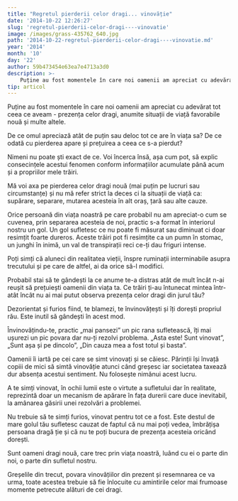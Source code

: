```yaml
---
title: "Regretul pierderii celor dragi... vinovăție"
date: '2014-10-22 12:26:27'
slug: 'regretul-pierderii-celor-dragi----vinovatie'
image: /images/grass-435762_640.jpg
path: '2014-10-22-regretul-pierderii-celor-dragi----vinovatie.md'
year: '2014'
month: '10'
day: '22'
author: 59b473454e63ea7e4713a3d0
description: >-
    Puține au fost momentele în care noi oamenii am apreciat cu adevărat tot ceea ce aveam - prezența celor dragi, anumite situații de viață favorabile nouă și multe altele.De ce omul apreciază atât de p
tip: articol
---
```

<div class="kg-card-markdown"><p>Puține au fost momentele în care noi oamenii am apreciat cu adevărat tot ceea ce aveam - prezența celor dragi, anumite situații de viață favorabile nouă și multe altele.</p>
<p>De ce omul apreciază atât de puțin sau deloc tot ce are în viața sa? De ce odată cu pierderea apare și prețuirea a ceea ce s-a pierdut?</p>
<p>Nimeni nu poate ști exact de ce. Voi încerca însă, așa cum pot, să explic consecințele acestui fenomen conform informațiilor acumulate până acum și a propriilor mele trăiri.</p>
<p>Mă voi axa pe pierderea celor dragi nouă (mai puțin pe lucruri sau circumstanțe) și nu mă refer strict la deces ci la situații de viață ca: supărare, separare, mutarea acesteia în alt oraș, țară sau alte cauze.</p>
<p>Orice persoană din viața noastră pe care probabil nu am apreciat-o cum se cuvenea, prin separarea acesteia de noi, practic s-a format în interiorul nostru un gol. Un gol sufletesc ce nu poate fi măsurat sau diminuat ci doar resimțit foarte dureros. Aceste trăiri pot fi resimțite ca un pumn în stomac, un junghi în inimă, un val de transpirații reci ce-ți dau friguri intense.</p>
<p>Poți simți că aluneci din realitatea vieții, înspre ruminații interminabile asupra trecutului și pe care de altfel, ai da orice să-l modifici.</p>
<p>Probabil stai să te gândești la ce anume te-a distras atât de mult încât n-ai reușit să prețuiești oamenii din viața ta. Ce trăiri ți-au întunecat mintea într-atât încât nu ai mai putut observa prezența celor dragi din jurul tău?</p>
<p>Dezorientat și furios fiind, te blamezi, te învinovățești și îți dorești propriul rău. Este inutil să gândești în acest mod.</p>
<p>Învinovățindu-te, practic „mai pansezi” un pic rana sufletească, îți mai ușurezi un pic povara dar nu-ți rezolvi problema. „Asta este! Sunt vinovat”, „Sunt așa și pe dincolo”, „Din cauza mea a fost totul și basta”.</p>
<p>Oamenii îi iartă pe cei care se simt vinovați și se căiesc. Părinții își învață copiii de mici să simtă vinovăție atunci când greșesc iar societatea taxează dur absența acestui sentiment. Nu folosește nimănui acest lucru.</p>
<p>A te simți vinovat, în ochii lumii este o virtute a sufletului dar în realitate, reprezintă doar un mecanism de apărare în fața durerii care duce inevitabil, la amânarea găsirii unei rezolvări a problemei.</p>
<p>Nu trebuie să te simți furios, vinovat pentru tot ce a fost. Este destul de mare golul tău sufletesc cauzat de faptul că nu mai poți vedea, îmbrățișa persoana dragă ție și că nu te poți bucura de prezența acesteia oricând dorești.</p>
<p>Sunt oameni dragi nouă, care trec prin viața noastră, luând cu ei o parte din noi, o parte din sufletul nostru.</p>
<p>Greșelile din trecut, povara vinovățiilor din prezent și resemnarea ce va urma, toate acestea trebuie să fie înlocuite cu amintirile celor mai frumoase momente petrecute alături de cei dragi.</p>
<p> </p>
</div>
    
